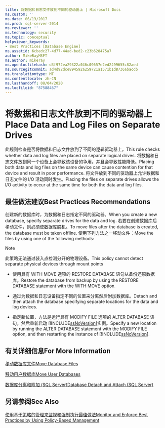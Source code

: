 ```yaml
---
title: 将数据和日志文件放到不同的驱动器上 | Microsoft Docs
ms.custom: ''
ms.date: 06/13/2017
ms.prod: sql-server-2014
ms.reviewer: ''
ms.technology: security
ms.topic: conceptual
helpviewer_keywords:
- Best Practices [Database Engine]
ms.assetid: 6cbedc27-4d77-44ad-bed2-c23b628475a7
author: MikeRayMSFT
ms.author: mikeray
ms.openlocfilehash: d3f972ea29322a046c09657e2ed2499655c82aed
ms.sourcegitcommit: ad4d92dce894592a259721a1571b1d8736abacdb
ms.translationtype: MT
ms.contentlocale: zh-CN
ms.lasthandoff: 08/04/2020
ms.locfileid: "87588467"
---
```

# <a name="place-data-and-log-files-on-separate-drives"></a><span data-ttu-id="d7b67-102">将数据和日志文件放到不同的驱动器上</span><span class="sxs-lookup"><span data-stu-id="d7b67-102">Place Data and Log Files on Separate Drives</span></span>
  <span data-ttu-id="d7b67-103">此规则检查是否将数据和日志文件放到了不同的逻辑驱动器上。</span><span class="sxs-lookup"><span data-stu-id="d7b67-103">This rule checks whether data and log files are placed on separate logical drives.</span></span> <span data-ttu-id="d7b67-104">将数据和日志文件放到同一个设备上会导致该设备的争用，并且会导致性能降低。</span><span class="sxs-lookup"><span data-stu-id="d7b67-104">Placing both data and log files on the same device can cause contention for that device and result in poor performance.</span></span> <span data-ttu-id="d7b67-105">将文件放到不同的驱动器上允许数据和日志文件的 I/O 活动同时发生。</span><span class="sxs-lookup"><span data-stu-id="d7b67-105">Placing the files on separate drives allows the I/O activity to occur at the same time for both the data and log files.</span></span>  
  
## <a name="best-practices-recommendations"></a><span data-ttu-id="d7b67-106">最佳做法建议</span><span class="sxs-lookup"><span data-stu-id="d7b67-106">Best Practices Recommendations</span></span>  
 <span data-ttu-id="d7b67-107">创建新的数据库时，为数据和日志指定不同的驱动器。</span><span class="sxs-lookup"><span data-stu-id="d7b67-107">When you create a new database, specify separate drives for the data and log.</span></span> <span data-ttu-id="d7b67-108">若要在创建数据库后移动文件，则必须使数据库脱机。</span><span class="sxs-lookup"><span data-stu-id="d7b67-108">To move files after the database is created, the database must be taken offline.</span></span> <span data-ttu-id="d7b67-109">使用下列方法之一移动文件：</span><span class="sxs-lookup"><span data-stu-id="d7b67-109">Move the files by using one of the following methods:</span></span>  
  
> [!NOTE]  
>  <span data-ttu-id="d7b67-110">此策略无法通过装入点检测分开的物理设备。</span><span class="sxs-lookup"><span data-stu-id="d7b67-110">This policy cannot detect separate physical devices through mount points</span></span>  
  
-   <span data-ttu-id="d7b67-111">使用具有 WITH MOVE 选项的 RESTORE DATABASE 语句从备份还原数据库。</span><span class="sxs-lookup"><span data-stu-id="d7b67-111">Restore the database from backup by using the RESTORE DATABASE statement with the WITH MOVE option.</span></span>  
  
-   <span data-ttu-id="d7b67-112">通过为数据和日志设备指定不同的位置来分离然后附加数据库。</span><span class="sxs-lookup"><span data-stu-id="d7b67-112">Detach and then attach the database specifying separate locations for the data and log devices.</span></span>  
  
-   <span data-ttu-id="d7b67-113">指定新位置，方法是运行具有 MODIFY FILE 选项的 ALTER DATABASE 语句，然后重新启动 [!INCLUDE[ssNoVersion](../../includes/ssnoversion-md.md)]实例。</span><span class="sxs-lookup"><span data-stu-id="d7b67-113">Specify a new location by running the ALTER DATABASE statement with the MODIFY FILE option, and then restarting the instance of [!INCLUDE[ssNoVersion](../../includes/ssnoversion-md.md)].</span></span>  
  
## <a name="for-more-information"></a><span data-ttu-id="d7b67-114">有关详细信息</span><span class="sxs-lookup"><span data-stu-id="d7b67-114">For More Information</span></span>  
 [<span data-ttu-id="d7b67-115">移动数据库文件</span><span class="sxs-lookup"><span data-stu-id="d7b67-115">Move Database Files</span></span>](../databases/move-database-files.md)  
  
 [<span data-ttu-id="d7b67-116">移动用户数据库</span><span class="sxs-lookup"><span data-stu-id="d7b67-116">Move User Databases</span></span>](../databases/move-user-databases.md)  
  
 [<span data-ttu-id="d7b67-117">数据库分离和附加 (SQL Server)</span><span class="sxs-lookup"><span data-stu-id="d7b67-117">Database Detach and Attach &#40;SQL Server&#41;</span></span>](../databases/database-detach-and-attach-sql-server.md)  
  
## <a name="see-also"></a><span data-ttu-id="d7b67-118">另请参阅</span><span class="sxs-lookup"><span data-stu-id="d7b67-118">See Also</span></span>  
 [<span data-ttu-id="d7b67-119">使用基于策略的管理来监视和强制执行最佳做法</span><span class="sxs-lookup"><span data-stu-id="d7b67-119">Monitor and Enforce Best Practices by Using Policy-Based Management</span></span>](monitor-and-enforce-best-practices-by-using-policy-based-management.md)  
  
  

